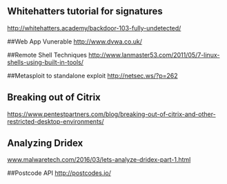 ## Whitehatters tutorial for signatures
http://whitehatters.academy/backdoor-103-fully-undetected/

##Web App Vunerable
http://www.dvwa.co.uk/

##Remote Shell Techniques
http://www.lanmaster53.com/2011/05/7-linux-shells-using-built-in-tools/

##Metasploit to standalone exploit
http://netsec.ws/?p=262

## Breaking out of Citrix
https://www.pentestpartners.com/blog/breaking-out-of-citrix-and-other-restricted-desktop-environments/

## Analyzing Dridex
www.malwaretech.com/2016/03/lets-analyze-dridex-part-1.html

##Postcode API
http://postcodes.io/

